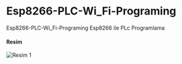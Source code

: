 # Esp8266-PLC-Wi_Fi-Programing
 Esp8266-PLC-Wi_Fi-Programing Esp8266 ile PLc Programlama
 
 #### Resim 
 
 ![Resim 1](https://raw.githubusercontent.com/harunlakodla/Esp8266-PLC-Wi_Fi-Programing/master/PLC-ESP8266.jpg)
